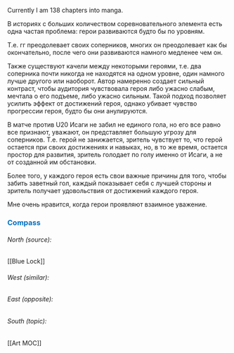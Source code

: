 Currently I am 138 chapters into manga.

В историях с больших количеством соревновательного элемента есть одна частая проблема: герои развиваются будто бы по уровням. 

Т.е. гг преодолевает своих соперников, многих он преодолевает как бы окончательно, после чего они развиваются намного медленее чем он. 

Также существуют качели между некоторыми героями, т.е. два соперника почти никогда не находятся на одном уровне, один намного лучше другого или наоборот. Автор намеренно создает сильный контраст, чтобы аудитория чувствовала героя либо ужасно слабым, мечтала о его подъеме, либо ужасно сильным. Такой подход позволяет усилить эффект от достижений героя, однако убивает чувство прогрессии героя, будто бы они анулируются.

В матче против U20 Исаги не забил не единого гола, но его все равно все признают, уважают, он представляет большую угрозу для соперников. Т.е. герой не занижается, зритель чувствует то, что герой остается при своих достижениях и навыках, но, в то же время, остается простор для развития, зритель голодает по голу именно от Исаги, а не от созданной им обстановки.

Более того, у каждого героя есть свои важные причины для того, чтобы забить заветный гол, каждый показывает себя с лучшей стороны и зритель получает удовольствия от достижений каждого героя. 

Мне очень нравится, когда герои проявляют взаимное уважение.




### <span style="color:#0070c0">Compass</span>
###### North (source):
[[Blue Lock]]

###### West (similar):


###### East (opposite):


###### South (topic):
[[Art MOC]]
